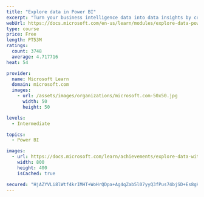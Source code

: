 ```yaml
---
title: "Explore data in Power BI"
excerpt: "Turn your business intelligence data into data insights by creating and configuring Power BI dashboards."
webUrl: https://docs.microsoft.com/en-us/learn/modules/explore-data-power-bi/
type: course
price: Free
length: PT53M
ratings:
  count: 3748
  average: 4.717716
heat: 54

provider:
  name: Microsoft Learn
  domain: microsoft.com
  images:
    - url: /assets/images/organizations/microsoft.com-50x50.jpg
      width: 50
      height: 50

levels:
  - Intermediate

topics:
  - Power BI

images:
  - url: https://docs.microsoft.com/learn/achievements/explore-data-with-power-bi-desktop-social.png
    width: 800
    height: 400
    isCached: true

secured: "HjAZYVLi8lWtf4krIMHT+WoHrQDpa+Ag4qZab5l07yyQ3fPus74bjSD+Es8gKOMVwsb74nYZK1kZ27qj6PhW8PhD1Opg9zHmt2UYC/AHO15o4SsX4LT6XO8r1HDmCP2b363eC644Tui4BLVg6GsyASFA41bVL4YWxGDqAXWFxWBgHyxTqm5QwQzg6TYoZyA+3MsaYw/JUaBj8SOlJluBnIqnNE5dSvknFCxaNsX7mEXnllatrSgsCw6DXK7wxIPdgamYaiuHoBDK6fJ7ejXl5peJ9C5ni2qCF4HPY6ffvHFVIzr5NYnf0rTIUVP4E8s7MWk15klNFdzVEBMZrZ6mEd1/oTRduD3vUzi/TDa2RF2vL7bJPPRCqlbOL4OMGFjAfu91TsSZ200QK+dlwCmijUFM3J/ChAFonh0OosKXvp0=;GeJmv+4XQGI5yWJpNIL0uQ=="
---
```


